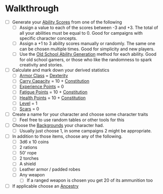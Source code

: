 # Walkthrough

- [ ] Generate your [Ability Scores](Ability%20Scores.md) from one of the following 
	- [ ] Assign a value to each of the scores between -3 and +3. The total of all your abilities must be equal to 0. Good for campaigns with specific character concepts.
	- [ ] Assign a +1 to 3 ability scores manually or randomly. The same one can be chosen multiple times. Good for simplicity and new players.
	- [ ] Use the [Old School Ability Generation](Old%20School%20Ability%20Generation.md) method for each ability. Good for old school gamers, or those who like the randomness to spark creativity and stories.
- [ ] Calculate and mark down your derived statistics
	- [ ] [Armor Class](Armor%20Class.md) = [Dexterity](Dexterity.md)
	- [ ] [Carry Capacity](Carry%20Capacity.md) = 10 + [Constitution](Constitution.md)
	- [ ] [Experience Points](Experience%20Points.md) = 0
	- [ ] [Fatigue Points](Fatigue%20Points.md) = 10 + [Constitution](Constitution.md)
	- [ ] [Health Points](Health%20Points.md) = 10 + [Constitution](Constitution.md)
	- [ ] [Level](Level.md) = 1
	- [ ] [Scars](Scars.md) = 0
- [ ] Create a name for your character and choose some character traits
	- [ ] Feel free to use random tables or other tools for this
- [ ] Choose the [Backgrounds](Backgrounds.md) your character had.
	- [ ] Usually just choose 1, in some campaigns 2 might be appropriate.
- [ ] In addition to those items, choose any of the following.
	- [ ] 3d6 x 10 coins
	- [ ] 2 rations
	- [ ] 50' rope
	- [ ] 2 torches
	- [ ] A shield
	- [ ] Leather armor / padded robes
	- [ ] Any weapon
		- [ ] If a ranged weapon is chosen you get 20 of its ammunition too
- [ ] If applicable choose an [Ancestry](Ancestry.md)